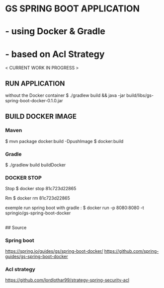 # GS SPRING BOOT APPLICATION
# - using Docker & Gradle 
# - based on Acl Strategy

< CURRENT WORK IN PROGRESS >

## RUN APPLICATION

without the Docker container
$ ./gradlew build && java -jar build/libs/gs-spring-boot-docker-0.1.0.jar


## BUILD DOCKER IMAGE

### Maven
$ mvn package docker:build -DpushImage
$ docker:build

### Gradle
$ ./gradlew build buildDocker

### DOCKER STOP
Stop
$ docker stop 81c723d22865

Rm
$ docker rm 81c723d22865

exemple run spring boot with gradle :
$ docker run -p 8080:8080 -t springio/gs-spring-boot-docker


##

## Source
### Spring boot
https://spring.io/guides/gs/spring-boot-docker/
https://github.com/spring-guides/gs-spring-boot-docker

### Acl strategy
https://github.com/lordlothar99/strategy-spring-security-acl